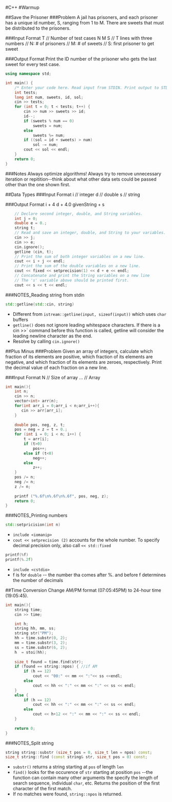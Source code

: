 #C++
#Warmup

##Save the Prisoner
###Problem
A jail has  prisoners, and each prisoner has a unique id number, S, ranging from 1 to M. There are  sweets that must be distributed to the prisoners.

###Input Format
T           // Number of test cases
N M S       // T lines with three numbers
            // N: # of prisoners
            // M: # of sweets
            // S: first prisoner to get sweet

###Output Format
Print the ID number of the prisoner who gets the last sweet for every test case.

```cpp
using namespace std;

int main() {
    /* Enter your code here. Read input from STDIN. Print output to STDOUT */  
    int tests;
    long int num, sweets, id, sol;
    cin >> tests;
    for (int t = 0; t < tests; t++) {
        cin >> num >> sweets >> id;
        id--;
        if (sweets % num == 0)
            sweets = num;
        else 
            sweets %= num;
        if ((sol = id + sweets) > num)
            sol -= num;
        cout << sol << endl;
    }
    return 0;
}
```
###Notes
Always optimize algorithms! Always try to remove unnecessary iteration or repitition--think about what other data sets could be passed other than the one shown first.

##Data Types
###Input Format
i       // integer
d       // double
s       // string

###Output Format
i + 4
d + 4.0
givenString + s

```cpp
    // Declare second integer, double, and String variables.
    int j = 0;
    double e = 0.;
    string t;
    // Read and save an integer, double, and String to your variables.
    cin >> j;
    cin >> e;
    cin.ignore();
    getline (cin, t);
    // Print the sum of both integer variables on a new line.
    cout << i + j << endl;    
    // Print the sum of the double variables on a new line.
    cout << fixed << setprecision(1) << d + e << endl;
    // Concatenate and print the String variables on a new line
    // The 's' variable above should be printed first.
    cout << s << t << endl;
```

###NOTES_Reading string from stdin
```cpp
std::getline(std::cin, string)
```
* Different from `istream::getline(input, sizeof(input))` which uses `char` buffers
* `getline()` does not ignore leading whitespace characters. If there is a cin >>` command before this function is called, getline will consider the leading newline character as the end.
* Resolve by calling `cin.ignore()`


##Plus Minus
###Problem
Given an array of integers, calculate which fraction of its elements are positive, which fraction of its elements are negative, and which fraction of its elements are zeroes, respectively. Print the decimal value of each fraction on a new line.

###Input Format
N       // Size of array
...     // Array

```cpp
int main(){
    int n;
    cin >> n;
    vector<int> arr(n);
    for(int arr_i = 0;arr_i < n;arr_i++){
       cin >> arr[arr_i];
    }
    
    double pos, neg, z, t;
    pos = neg = z = t = 0.;
    for (int i = 0; i < n; i++) {
        t = arr[i];
        if (t>0)
            pos++;
        else if (t<0)
            neg++;
        else 
            z++;
    }
    pos /= n;
    neg /= n;
    z /= n;
    
    printf ("%.6f\n%.6f\n%.6f", pos, neg, z);
    return 0;
}
```

###NOTES_Printing numbers
```cpp
std::setpricision(int n)
```
* `include <iomanip>`
* ` cout << setprecision (2) ` accounts for the whole number. To specify decimal precision only, also call `<< std::fixed`

```cpp
printf(%f)
printf(%.2f)
```
* `include <cstdio>`
* f is for `double` -- the number tha comes after %. and before f determines the number of decimals


##Time Conversion
Change AM/PM format (07:05:45PM) to 24-hour time (19:05:45).
```cpp
int main(){
    string time;
    cin >> time;

    int h;
    string hh, mm, ss;
    string str("PM");
    hh = time.substr(0, 2);
    mm = time.substr(3, 2);
    ss = time.substr(6, 2);
    h  = stoi(hh);
    
    size_t found = time.find(str);
    if (found == string::npos) { //if AM
        if (h == 12)
            cout << "00:" << mm << ":"<< ss <<endl;
        else
            cout << hh << ":" << mm << ":" << ss << endl;
    }
    else {
        if (h == 12)
            cout << hh << ":" << mm << ":" << ss << endl;
        else
            cout << h+12 << ":" << mm << ":" << ss << endl;
    }
    
    return 0;
}
```

###NOTES_Split string
```cpp
string string::substr (size_t pos = 0, size_t len = npos) const;
size_t string::find (const string& str, size_t pos = 0) const;
```
* `substr()` returns a string starting at `pos` of length `len`
* `find()` looks for the occurence of `str` starting at position `pos` --the function can contain many other arguments the specify the length of search sequence, individual `char`, etc. Returns the position of the first character of the first match.
* If no matches were found, `string::npos` is returned.


